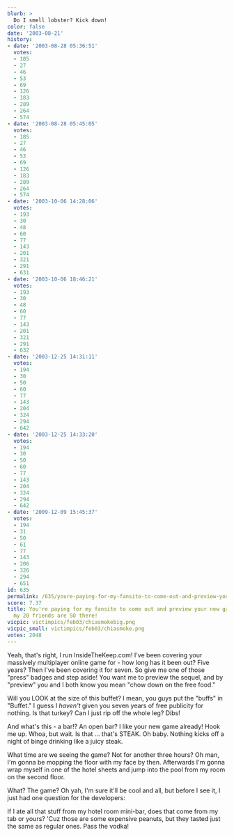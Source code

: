 ```yaml
---
blurb: >
  Do I smell lobster? Kick down!
color: false
date: '2003-08-21'
history:
- date: '2003-08-28 05:36:51'
  votes:
  - 185
  - 27
  - 46
  - 53
  - 69
  - 126
  - 183
  - 289
  - 264
  - 574
- date: '2003-08-28 05:45:05'
  votes:
  - 185
  - 27
  - 46
  - 53
  - 69
  - 126
  - 183
  - 289
  - 264
  - 574
- date: '2003-10-06 14:28:06'
  votes:
  - 193
  - 30
  - 48
  - 60
  - 77
  - 143
  - 201
  - 321
  - 291
  - 631
- date: '2003-10-06 18:46:21'
  votes:
  - 193
  - 30
  - 48
  - 60
  - 77
  - 143
  - 201
  - 321
  - 291
  - 632
- date: '2003-12-25 14:31:11'
  votes:
  - 194
  - 30
  - 50
  - 60
  - 77
  - 143
  - 204
  - 324
  - 294
  - 642
- date: '2003-12-25 14:33:20'
  votes:
  - 194
  - 30
  - 50
  - 60
  - 77
  - 143
  - 204
  - 324
  - 294
  - 642
- date: '2009-12-09 15:45:37'
  votes:
  - 194
  - 31
  - 50
  - 61
  - 77
  - 143
  - 206
  - 326
  - 294
  - 651
id: 635
permalink: /635/youre-paying-for-my-fansite-to-come-out-and-preview-your-new-game-me-and-my-20-friends-are-so-there/
score: 7.37
title: You're paying for my fansite to come out and preview your new game? Me and
  my 20 friends are SO there!
vicpic: victimpics/feb03/chiasmokebig.png
vicpic_small: victimpics/feb03/chiasmoke.png
votes: 2048
---
```


Yeah, that's right, I run InsideTheKeep.com! I've been covering your
massively multiplayer online game for - how long has it been out? Five
years? Then I've been covering it for seven. So give me one of those
"press" badges and step aside! You want me to preview the sequel, and by
"preview" you and I both know you mean "chow down on the free food."

Will you LOOK at the size of this buffet? I mean, you guys put the
"buffs" in "Buffet." I guess I *haven't* given you seven years of free
publicity for nothing. Is that turkey? Can I just rip off the whole leg?
Dibs!

And what's this - a bar!? An open bar? I like your new game already!
Hook me up. Whoa, but wait. Is that ... that's STEAK. Oh baby. Nothing
kicks off a night of binge drinking like a juicy steak.

What time are we seeing the game? Not for another three hours? Oh man,
I'm gonna be mopping the floor with my face by then. Afterwards I'm
gonna wrap myself in one of the hotel sheets and jump into the pool from
my room on the second floor.

What? The game? Oh yah, I'm sure it'll be cool and all, but before I see
it, I just had one question for the developers:

If I ate all that stuff from my hotel room mini-bar, does that come from
my tab or yours? 'Cuz those are some expensive peanuts, but they tasted
just the same as regular ones. Pass the vodka!